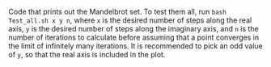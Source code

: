 Code that prints out the Mandelbrot set. To test them all, run `bash Test_all.sh x y n`, where `x` is the desired number of steps along the real axis, `y` is the desired number of steps along the imaginary axis, and `n` is the number of iterations to calculate before assuming that a point converges in the limit of infinitely many iterations. It is recommended to pick an odd value of `y`, so that the real axis is included in the plot.
